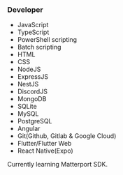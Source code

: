 ### Developer

- JavaScript
- TypeScript
- PowerShell scripting
- Batch scripting
- HTML
- CSS
- NodeJS
- ExpressJS
- NestJS
- DiscordJS
- MongoDB
- SQLite
- MySQL
- PostgreSQL
- Angular
- Git(Github, Gitlab & Google Cloud)
- Flutter/Flutter Web
- React Native(Expo)

Currently learning Matterport SDK.
